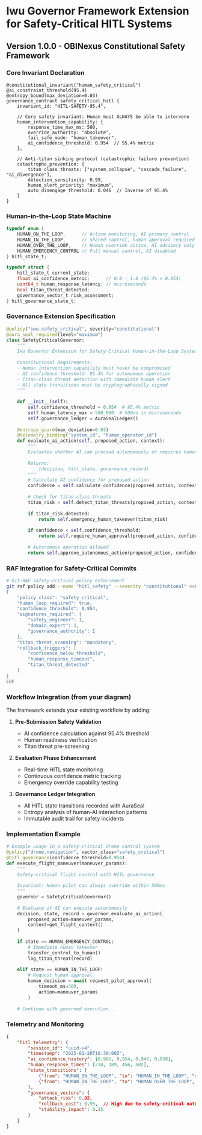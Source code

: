 # Iwu Governor Framework Extension for Safety-Critical HITL Systems

## Version 1.0.0 - OBINexus Constitutional Safety Framework

### Core Invariant Declaration
```rift
@constitutional_invariant("human_safety_critical")
@ai_constraint_threshold(95.4)
@entropy_bound(max_deviation=0.03)
governance_contract safety_critical_hitl {
    invariant_id: "HITL-SAFETY-95.4",
    
    // Core safety invariant: Human must ALWAYS be able to intervene
    human_intervention_capability: {
        response_time_max_ms: 500,
        override_authority: "absolute",
        fail_safe_mode: "human_takeover",
        ai_confidence_threshold: 0.954  // 95.4% metric
    },
    
    // Anti-titan sinking protocol (catastrophic failure prevention)
    catastrophe_prevention: {
        titan_class_threats: ["system_collapse", "cascade_failure", "ai_divergence"],
        detection_sensitivity: 0.99,
        human_alert_priority: "maximum",
        auto_disengage_threshold: 0.046  // Inverse of 95.4%
    }
}
```

### Human-in-the-Loop State Machine

```c
typedef enum {
    HUMAN_ON_THE_LOOP,      // Active monitoring, AI primary control
    HUMAN_IN_THE_LOOP,      // Shared control, human approval required
    HUMAN_OVER_THE_LOOP,    // Human override active, AI advisory only
    HUMAN_EMERGENCY_CONTROL // Full manual control, AI disabled
} hitl_state_t;

typedef struct {
    hitl_state_t current_state;
    float ai_confidence_metric;      // 0.0 - 1.0 (95.4% = 0.954)
    uint64_t human_response_latency; // microseconds
    bool titan_threat_detected;
    governance_vector_t risk_assessment;
} hitl_governance_state_t;
```

### Governance Extension Specification

```python
@policy("iwu.safety_critical", severity="constitutional")
@aura_seal_required(level="maximum")
class SafetyCriticalGovernor:
    """
    Iwu Governor Extension for Safety-Critical Human-in-the-Loop Systems
    
    Constitutional Requirements:
    - Human intervention capability must never be compromised
    - AI confidence threshold: 95.4% for autonomous operation
    - Titan-class threat detection with immediate human alert
    - All state transitions must be cryptographically signed
    """
    
    def __init__(self):
        self.confidence_threshold = 0.954  # 95.4% metric
        self.human_latency_max = 500_000  # 500ms in microseconds
        self.governance_ledger = AuraSealLedger()
        
    @entropy_guard(max_deviation=0.03)
    @telemetry_binding("system_id", "human_operator_id")
    def evaluate_ai_action(self, proposed_action, context):
        """
        Evaluates whether AI can proceed autonomously or requires human intervention
        
        Returns:
            (decision, hitl_state, governance_record)
        """
        # Calculate AI confidence for proposed action
        confidence = self.calculate_confidence(proposed_action, context)
        
        # Check for titan-class threats
        titan_risk = self.detect_titan_threats(proposed_action, context)
        
        if titan_risk.detected:
            return self.emergency_human_takeover(titan_risk)
            
        if confidence < self.confidence_threshold:
            return self.require_human_approval(proposed_action, confidence)
            
        # Autonomous operation allowed
        return self.approve_autonomous_action(proposed_action, confidence)
```

### RAF Integration for Safety-Critical Commits

```bash
# Git-RAF safety-critical policy enforcement
git raf policy add --name "hitl_safety" --severity "constitutional" <<EOF
{
    "policy_class": "safety_critical",
    "human_loop_required": true,
    "confidence_threshold": 0.954,
    "signatures_required": {
        "safety_engineer": 1,
        "domain_expert": 1,
        "governance_authority": 1
    },
    "titan_threat_scanning": "mandatory",
    "rollback_triggers": [
        "confidence_below_threshold",
        "human_response_timeout",
        "titan_threat_detected"
    ]
}
EOF
```

### Workflow Integration (from your diagram)

The framework extends your existing workflow by adding:

1. **Pre-Submission Safety Validation**
   - AI confidence calculation against 95.4% threshold
   - Human readiness verification
   - Titan threat pre-screening

2. **Evaluation Phase Enhancement**
   - Real-time HITL state monitoring
   - Continuous confidence metric tracking
   - Emergency override capability testing

3. **Governance Ledger Integration**
   - All HITL state transitions recorded with AuraSeal
   - Entropy analysis of human-AI interaction patterns
   - Immutable audit trail for safety incidents

### Implementation Example

```python
# Example usage in a safety-critical drone control system
@policy("drone.navigation", vector_class="safety_critical")
@hitl_governance(confidence_threshold=0.954)
def execute_flight_maneuver(maneuver_params):
    """
    Safety-critical flight control with HITL governance
    
    Invariant: Human pilot can always override within 500ms
    """
    governor = SafetyCriticalGovernor()
    
    # Evaluate if AI can execute autonomously
    decision, state, record = governor.evaluate_ai_action(
        proposed_action=maneuver_params,
        context=get_flight_context()
    )
    
    if state == HUMAN_EMERGENCY_CONTROL:
        # Immediate human takeover
        transfer_control_to_human()
        log_titan_threat(record)
        
    elif state == HUMAN_IN_THE_LOOP:
        # Request human approval
        human_decision = await request_pilot_approval(
            timeout_ms=500,
            action=maneuver_params
        )
        
    # Continue with governed execution...
```

### Telemetry and Monitoring

```json
{
    "hitl_telemetry": {
        "session_id": "uuid-v4",
        "timestamp": "2025-01-20T10:30:00Z",
        "ai_confidence_history": [0.961, 0.954, 0.947, 0.938],
        "human_response_times": [234, 189, 456, 502],
        "state_transitions": [
            {"from": "HUMAN_ON_THE_LOOP", "to": "HUMAN_IN_THE_LOOP", "reason": "confidence_drop"},
            {"from": "HUMAN_IN_THE_LOOP", "to": "HUMAN_OVER_THE_LOOP", "reason": "titan_threat_warning"}
        ],
        "governance_vectors": {
            "attack_risk": 0.02,
            "rollback_cost": 0.95,  // High due to safety-critical nature
            "stability_impact": 0.15
        }
    }
}
